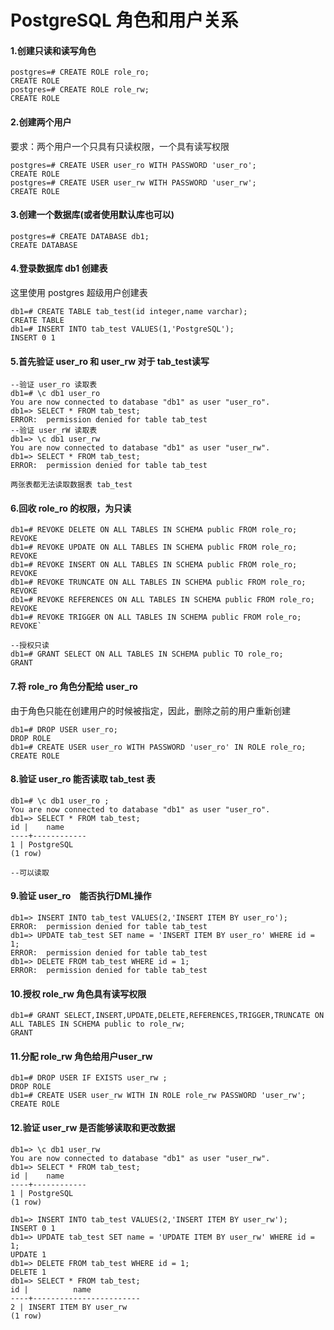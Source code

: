# **PostgreSQL 角色和用户关系**

#### 1.创建只读和读写角色

```
postgres=# CREATE ROLE role_ro;
CREATE ROLE
postgres=# CREATE ROLE role_rw;
CREATE ROLE
```

#### 2.创建两个用户

要求：两个用户一个只具有只读权限，一个具有读写权限

```
postgres=# CREATE USER user_ro WITH PASSWORD 'user_ro';
CREATE ROLE
postgres=# CREATE USER user_rw WITH PASSWORD 'user_rw';
CREATE ROLE
```

#### 3.创建一个数据库(或者使用默认库也可以)

```
postgres=# CREATE DATABASE db1;
CREATE DATABASE
```

#### 4.登录数据库 db1 创建表

这里使用 postgres 超级用户创建表

```
db1=# CREATE TABLE tab_test(id integer,name varchar);
CREATE TABLE
db1=# INSERT INTO tab_test VALUES(1,'PostgreSQL');
INSERT 0 1
```

#### 5.首先验证 user_ro 和 user_rw 对于 tab_test读写

```
--验证 user_ro 读取表
db1=# \c db1 user_ro
You are now connected to database "db1" as user "user_ro".
db1=> SELECT * FROM tab_test;
ERROR:  permission denied for table tab_test
--验证 user_rW 读取表
db1=> \c db1 user_rw
You are now connected to database "db1" as user "user_rw".
db1=> SELECT * FROM tab_test;
ERROR:  permission denied for table tab_test

两张表都无法读取数据表 tab_test
```



#### 6.回收 role_ro 的权限，为只读

```
db1=# REVOKE DELETE ON ALL TABLES IN SCHEMA public FROM role_ro;
REVOKE
db1=# REVOKE UPDATE ON ALL TABLES IN SCHEMA public FROM role_ro;
REVOKE
db1=# REVOKE INSERT ON ALL TABLES IN SCHEMA public FROM role_ro;
REVOKE
db1=# REVOKE TRUNCATE ON ALL TABLES IN SCHEMA public FROM role_ro;
REVOKE
db1=# REVOKE REFERENCES ON ALL TABLES IN SCHEMA public FROM role_ro;
REVOKE
db1=# REVOKE TRIGGER ON ALL TABLES IN SCHEMA public FROM role_ro;
REVOKE`

--授权只读
db1=# GRANT SELECT ON ALL TABLES IN SCHEMA public TO role_ro;
GRANT
```


#### 7.将 role_ro 角色分配给 user_ro

由于角色只能在创建用户的时候被指定，因此，删除之前的用户重新创建

```
db1=# DROP USER user_ro;
DROP ROLE
db1=# CREATE USER user_ro WITH PASSWORD 'user_ro' IN ROLE role_ro;
CREATE ROLE
```



#### 8.验证 user_ro 能否读取 tab_test 表

```
db1=# \c db1 user_ro ;
You are now connected to database "db1" as user "user_ro".
db1=> SELECT * FROM tab_test;
id |    name
----+------------
1 | PostgreSQL
(1 row)

--可以读取
```


#### 9.验证 user_ro　能否执行DML操作

```
db1=> INSERT INTO tab_test VALUES(2,'INSERT ITEM BY user_ro');
ERROR:  permission denied for table tab_test
db1=> UPDATE tab_test SET name = 'INSERT ITEM BY user_ro' WHERE id = 1;
ERROR:  permission denied for table tab_test
db1=> DELETE FROM tab_test WHERE id = 1;
ERROR:  permission denied for table tab_test
```

#### 10.授权 role_rw 角色具有读写权限

```
db1=# GRANT SELECT,INSERT,UPDATE,DELETE,REFERENCES,TRIGGER,TRUNCATE ON ALL TABLES IN SCHEMA public to role_rw;
GRANT
```

#### 11.分配 role_rw 角色给用户user_rw

```
db1=# DROP USER IF EXISTS user_rw ;
DROP ROLE
db1=# CREATE USER user_rw WITH IN ROLE role_rw PASSWORD 'user_rw';
CREATE ROLE
```

#### 12.验证 user_rw 是否能够读取和更改数据

```
db1=> \c db1 user_rw
You are now connected to database "db1" as user "user_rw".
db1=> SELECT * FROM tab_test;
id |    name
----+------------
1 | PostgreSQL
(1 row)

db1=> INSERT INTO tab_test VALUES(2,'INSERT ITEM BY user_rw');
INSERT 0 1
db1=> UPDATE tab_test SET name = 'UPDATE ITEM BY user_rw' WHERE id = 1;
UPDATE 1
db1=> DELETE FROM tab_test WHERE id = 1;
DELETE 1
db1=> SELECT * FROM tab_test;
id |          name
----+------------------------
2 | INSERT ITEM BY user_rw
(1 row)
```

